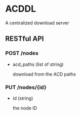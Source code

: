 # ACDDL

A centralized download server

## RESTful API

### POST /nodes

* acd_paths (list of string)

    download from the ACD paths

### PUT /nodes/{id}

* id (string)

    the node ID
